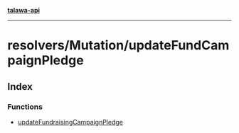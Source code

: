 [**talawa-api**](../../../README.md)

***

# resolvers/Mutation/updateFundCampaignPledge

## Index

### Functions

- [updateFundraisingCampaignPledge](functions/updateFundraisingCampaignPledge.md)
